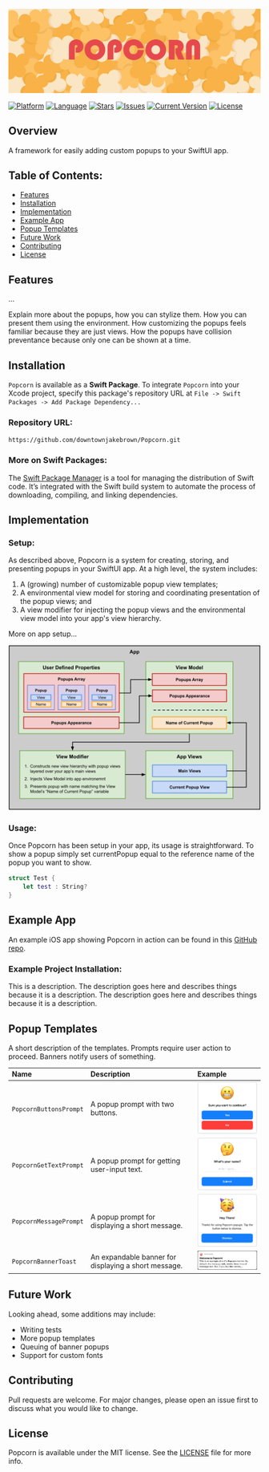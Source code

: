 ![PopcornBanner](./Images/PopcornBanner.png)

[![Platform](http://img.shields.io/badge/platform-iOS-blue.svg?style=flat)](https://developer.apple.com/ios) 
[![Language](http://img.shields.io/badge/language-Swift-brightgreen.svg?style=flat)](https://swift.org) 
[![Stars](https://img.shields.io/github/stars/downtownjakebrown/Popcorn)](https://github.com/downtownjakebrown/Popcorn/stargazers)
[![Issues](https://img.shields.io/github/issues-raw/downtownjakebrown/Popcorn)](https://github.com/downtownjakebrown/Popcorn/issues)
[![Current Version](https://img.shields.io/github/v/release/downtownjakebrown/Popcorn)](https://github.com/downtownjakebrown/Popcorn)
[![License](http://img.shields.io/badge/license-MIT-lightgrey.svg?style=flat)](http://mit-license.org) 


## Overview

A framework for easily adding custom popups to your SwiftUI app. 


## Table of Contents:

- [Features](#features)
- [Installation](#installation)
- [Implementation](#implementation)
- [Example App](#example-app)
- [Popup Templates](#example-app)
- [Future Work](#future-work)
- [Contributing](#contributing)
- [License](#license)


## Features

... 

Explain more about the popups, how you can stylize them. How you can present them using the environment. How customizing the popups feels familiar because they are just views. How the popups have collision preventance because only one can be shown at a time. 


## Installation

`Popcorn` is available as a **Swift Package**. To integrate `Popcorn` into your Xcode project, specify this package's repository URL at `File -> Swift Packages -> Add Package Dependency...`

### Repository URL:
```
https://github.com/downtownjakebrown/Popcorn.git
```

### More on Swift Packages:
The [Swift Package Manager](https://swift.org/package-manager/) is a tool for managing the distribution of Swift code. It’s integrated with the Swift build system to automate the process of downloading, compiling, and linking dependencies.


## Implementation

### Setup:

As described above, Popcorn is a system for creating, storing, and presenting popups in your SwiftUI app. At a high level, the system includes:
1. A (growing) number of customizable popup view templates;
2. A environmental view model for storing and coordinating presentation of the popup views; and
3. A view modifier for injecting the popup views and the environmental view model into your app's view hierarchy.

More on app setup...

![AppFlowchart](./Images/AppFlowchart.png)

### Usage:

Once Popcorn has been setup in your app, its usage is straightforward. To show a popup simply set currentPopup equal to the reference name of the popup you want to show.

```swift
struct Test {
    let test : String?
}
```


## Example App

An example iOS app showing Popcorn in action can be found in this [GitHub repo](https://github.com/downtownjakebrown/PopcornExampleApp).

### Example Project Installation:

This is a description. The description goes here and describes things because it is a description. The description goes here and describes things because it is a description.


## Popup Templates

A short description of the templates. Prompts require user action to proceed. Banners notify users of something.

|  Name | Description | Example |       
| :---- | :---------- | :------ |
| `PopcornButtonsPrompt` | A popup prompt with two buttons. | <img src="./Images/PopcornButtonsPrompt.png" width="200"/> |
| `PopcornGetTextPrompt` | A popup prompt for getting user-input text. | <img src="./Images/PopcornGetTextPrompt.png" width="200"/> |
| `PopcornMessagePrompt` | A popup prompt for displaying a short message. | <img src="./Images/PopcornMessagePrompt.png" width="200"/> |
| `PopcornBannerToast`     | An expandable banner for displaying a short message. | <img src="./Images/PopcornBannerToast.png" width="200"/> |

## Future Work

Looking ahead, some additions may include:
* Writing tests
* More popup templates
* Queuing of banner popups 
* Support for custom fonts


## Contributing

Pull requests are welcome. For major changes, please open an issue first to discuss what you would like to change.


## License

Popcorn is available under the MIT license. See the [LICENSE](./LICENSE) file for more info.

